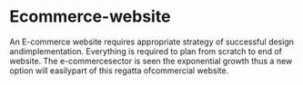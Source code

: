 # Ecommerce-website
An E-commerce website requires appropriate strategy of successful design andimplementation. Everything is required to plan from scratch to end of website. The e-commercesector is seen the exponential growth thus a new option will easilypart of this regatta ofcommercial website.
